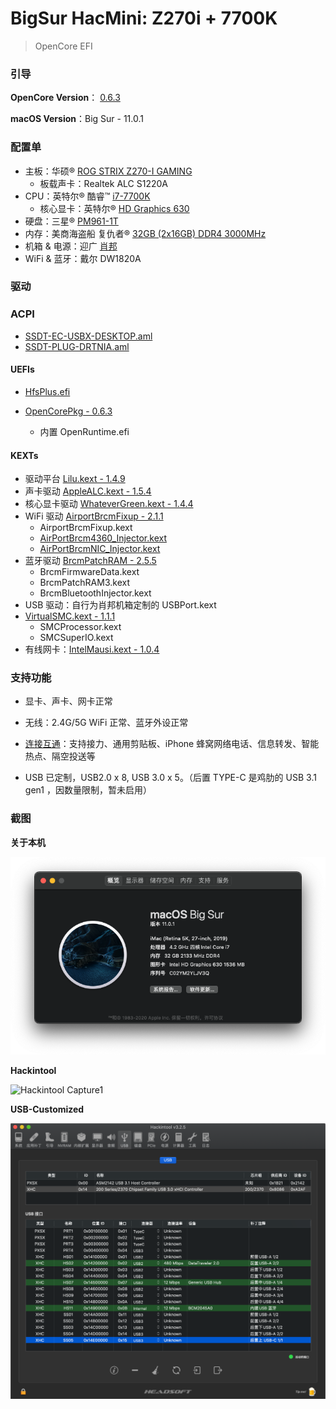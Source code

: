 # BigSur HacMini:  Z270i + 7700K

> OpenCore EFI

### 引导

**OpenCore Version**： [0.6.3](https://github.com/acidanthera/OpenCorePkg/releases)

**macOS Version**：Big Sur - 11.0.1

### 配置单

* 主板：华硕® [ROG STRIX Z270-I GAMING](https://www.asus.com.cn/Motherboards/ROG-STRIX-Z270-I-GAMING/)
  * 板载声卡：Realtek ALC S1220A
* CPU：英特尔® 酷睿™ [i7-7700K](https://ark.intel.com/content/www/cn/zh/ark/products/97129/intel-core-i7-7700k-processor-8m-cache-up-to-4-50-ghz.html)
  * 核心显卡：英特尔®  [HD Graphics 630](https://www.intel.com/content/www/us/en/support/products/98909/graphics-drivers/graphics-for-7th-generation-intel-processors/intel-hd-graphics-630.html)
* 硬盘：三星® [PM961-1T](https://www.samsung.com/semiconductor/ssd/client-ssd/MZVLW1T0HMLH/)
* 内存：美商海盗船 复仇者® [32GB (2x16GB) DDR4 3000MHz]([https://www.corsair.com/zh/zh/%E7%B1%BB%E5%88%AB/%E4%BA%A7%E5%93%81/%E5%86%85%E5%AD%98/VENGEANCE-LPX/p/CMK32GX4M2B3000C15](https://www.corsair.com/zh/zh/类别/产品/内存/VENGEANCE-LPX/p/CMK32GX4M2B3000C15))
* 机箱 & 电源：迎广 [肖邦](https://www.in-win.com/cn/gaming-chassis/Chopin)
* WiFi & 蓝牙：戴尔 DW1820A

### 驱动

### ACPI

* [SSDT-EC-USBX-DESKTOP.aml](https://github.com/dortania/Getting-Started-With-ACPI/blob/master/extra-files/compiled/SSDT-EC-USBX-DESKTOP.aml)
* [SSDT-PLUG-DRTNIA.aml](https://github.com/dortania/Getting-Started-With-ACPI/blob/master/extra-files/compiled/SSDT-PLUG-DRTNIA.aml)

#### UEFIs

* [HfsPlus.efi](https://github.com/acidanthera/OcBinaryData/blob/master/Drivers/HfsPlus.efi)
  
* [OpenCorePkg - 0.6.3](https://github.com/acidanthera/OpenCorePkg)
  * 内置 OpenRuntime.efi

#### KEXTs

* 驱动平台 [Lilu.kext - 1.4.9](https://github.com/acidanthera/Lilu)
* 声卡驱动 [AppleALC.kext - 1.5.4](https://github.com/acidanthera/AppleALC)
* 核心显卡驱动 [WhateverGreen.kext - 1.4.4](https://github.com/acidanthera/WhateverGreen)
* WiFi 驱动 [AirportBrcmFixup - 2.1.1](https://github.com/acidanthera/AirportBrcmFixup)
  * AirportBrcmFixup.kext
  * [AirPortBrcm4360_Injector.kext](https://github.com/acidanthera/AirportBrcmFixup/tree/master/Resources)
  * [AirPortBrcmNIC_Injector.kext](https://github.com/acidanthera/AirportBrcmFixup/tree/master/Resources)
* 蓝牙驱动 [BrcmPatchRAM  - 2.5.5](https://github.com/acidanthera/BrcmPatchRAM)
  * BrcmFirmwareData.kext
  * BrcmPatchRAM3.kext
  * BrcmBluetoothInjector.kext
* USB 驱动：自行为肖邦机箱定制的 USBPort.kext
* [VirtualSMC.kext - 1.1.1](https://github.com/acidanthera/VirtualSMC/releases)
  * SMCProcessor.kext
  * SMCSuperIO.kext
* 有线网卡：[IntelMausi.kext - 1.0.4](https://github.com/acidanthera/IntelMausi/releases)

### 支持功能

* 显卡、声卡、网卡正常

* 无线：2.4G/5G WiFi 正常、蓝牙外设正常

* [连接互通](https://support.apple.com/zh-cn/HT204681)：支持接力、通用剪贴板、iPhone 蜂窝网络电话、信息转发、智能热点、隔空投送等

* USB 已定制，USB2.0 x 8, USB 3.0 x 5。（后置 TYPE-C 是鸡肋的 USB 3.1 gen1 ，因数量限制，暂未启用）


### 截图

**关于本机**

![About Mac](Screenshots/About.png)

**Hackintool**

![Hackintool Capture1](Screenshots/Hackintool.png)

**USB-Customized**

![Hackintool Capture2](Screenshots/USB-Customized.png)